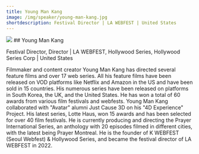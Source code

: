 ```yaml
---
title: Young Man Kang 
image: /img/speaker/young-man-kang.jpg
shortdescription: Festival Director | LA WEBFEST | United States
---
```

<img src="/img/speaker/young-man-kang.jpg">
## Young Man Kang  

Festival Director, Director | LA WEBFEST, Hollywood Series, Hollywood Series Corp | United States

Filmmaker and content creator Young Man Kang has directed several feature films and over 17 web series. All his feature films have been released on VOD platforms like Netflix and Amazon in the US and have been sold in 15 countries. His numerous series have been released on platforms in South Korea, the UK, and the United States. He has won a total of 60 awards from various film festivals and webfests. Young Man Kang collaborated with "Avatar" alumni Just Cause 3D on his "4D Experience" Project. His latest series, Lotte Haus, won 15 awards and has been selected for over 40 film festivals. He is currently producing and directing the Prayer International Series, an anthology with 20 episodes filmed in different cities, with the latest being Prayer Montreal. He is the founder of K WEBFEST (Seoul Webfest) & Hollywood Series, and became the festival director of LA WEBFEST in 2022. 